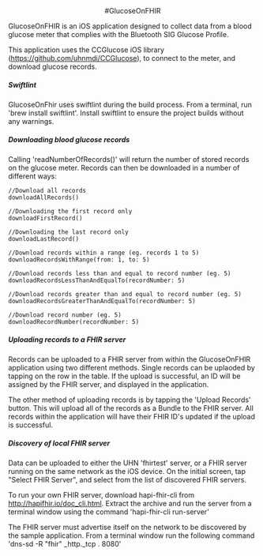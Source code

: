 <center>
#GlucoseOnFHIR
</center>

GlucoseOnFHIR is an iOS application designed to collect data from a blood glucose meter that complies with the Bluetooth SIG Glucose Profile.

This application uses the CCGlucose iOS library (https://github.com/uhnmdi/CCGlucose), to connect to the meter, and download glucose records.

##### Swiftlint
GlucoseOnFhir uses swiftlint during the build process. From a terminal, run 'brew install swiftlint'. Install swiftlint to ensure the project builds without any warnings.

##### Downloading blood glucose records
Calling 'readNumberOfRecords()' will return the number of stored records on the glucose meter. Records can then be downloaded in a number of different ways:

```
//Download all records 
downloadAllRecords()

//Downloading the first record only
downloadFirstRecord()

//Downloading the last record only
downloadLastRecord()

//Download records within a range (eg. records 1 to 5)
downloadRecordsWithRange(from: 1, to: 5)

//Download records less than and equal to record number (eg. 5)
downloadRecordsLessThanAndEqualTo(recordNumber: 5)

//Download records greater than and equal to record number (eg. 5)
downloadRecordsGreaterThanAndEqualTo(recordNumber: 5)

//Download record number (eg. 5)
downloadRecordNumber(recordNumber: 5)
```

##### Uploading records to a FHIR server
Records can be uploaded to a FHIR server from within the GlucoseOnFHIR application using two different methods. Single records can be uplaoded by tapping on the row in the table. If the upload is successful, an ID will be assigned by the FHIR server, and displayed in the application.

The other method of uploading records is by tapping the 'Upload Records' button. This will upload all of the records as a Bundle to the FHIR server. All records within the application will have their FHIR ID's updated if the upload is successful.



##### Discovery of local FHIR server

Data can be uploaded to either the UHN 'fhirtest' server, or a FHIR server running on the same network as the iOS device. On the initial screen, tap "Select FHIR Server", and select from the list of discovered FHIR servers.

To run your own FHIR server, download hapi-fhir-cli from http://hapifhir.io/doc_cli.html. Extract the archive and run the server from a terminal window using the command 'hapi-fhir-cli run-server'

The FHIR server must advertise itself on the network to be discovered by the sample application. From a terminal window run the following command 'dns-sd -R "fhir" _http._tcp . 8080'
